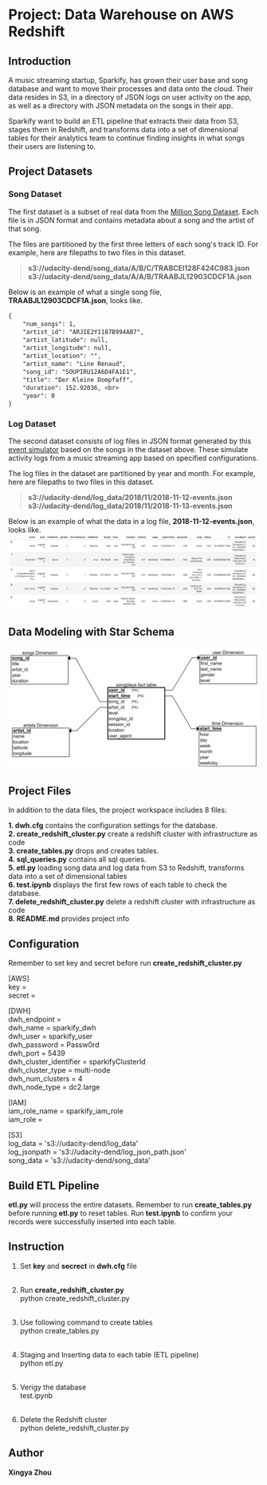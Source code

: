 # Project: Data Warehouse on AWS Redshift

## Introduction

<p>A music streaming startup, Sparkify, has grown their user base and song database and want to move their processes and data onto the cloud. Their data resides in S3, in a directory of JSON logs on user activity on the app, as well as a directory with JSON metadata on the songs in their app.</p>

<p>Sparkify want to build an ETL pipeline that extracts their data from S3, stages them in Redshift, and transforms data into a set of dimensional tables for their analytics team to continue finding insights in what songs their users are listening to. </p>

## Project Datasets

### Song Dataset

The first dataset is a subset of real data from the [Million Song Dataset](http://millionsongdataset.com/).
Each file is in JSON format and contains metadata about a song and the artist of that song. 

The files are partitioned by the first three letters of each song's track ID. For example, here are filepaths to two files in this dataset.

>**s3://udacity-dend/song_data/A/B/C/TRABCEI128F424C983.json**<br>
>**s3://udacity-dend/song_data/A/A/B/TRAABJL12903CDCF1A.json**

Below is an example of what a single song file, **TRAABJL12903CDCF1A.json**, looks like.<br>
```
{
    "num_songs": 1, 
    "artist_id": "ARJIE2Y1187B994AB7", 
    "artist_latitude": null, 
    "artist_longitude": null, 
    "artist_location": "", 
    "artist_name": "Line Renaud", 
    "song_id": "SOUPIRU12A6D4FA1E1", 
    "title": "Der Kleine Dompfaff", 
    "duration": 152.92036, <br>
    "year": 0    
}
```
### Log Dataset

The second dataset consists of log files in JSON format generated by this [event simulator](https://github.com/Interana/eventsim) based on the songs in the dataset above. These simulate activity logs from a music streaming app based on specified configurations.

The log files in the dataset are partitioned by year and month. For example, here are filepaths to two files in this dataset.

>**s3://udacity-dend/log_data/2018/11/2018-11-12-events.json**<br>
>**s3://udacity-dend/log_data/2018/11/2018-11-13-events.json**

Below is an example of what the data in a log file, **2018-11-12-events.json**, looks like.
![Log data example!](./log-data.png "Log data example")

## Data Modeling with Star Schema

![Star Schema for Song Play Analysis!](./song_play_analysis_with_star_schema.png "Star Schema for Song Play Analysis")


## Project Files

In addition to the data files, the project workspace includes 8 files:

**1. dwh.cfg**                    contains the configuration settings for the database.<br>
**2. create_redshift_cluster.py** create a redshift cluster with infrastructure as code<br>
**3. create_tables.py**           drops and creates tables.  <br>
**4. sql_queries.py**             contains all sql queries.<br>
**5. etl.py**  loading song data and log data from S3 to Redshift, transforms data into a set of dimensional tables <br>
**6. test.ipynb**                 displays the first few rows of each table to check the database. <br>
**7. delete_redshift_cluster.py** delete a redshift cluster with infrastructure as code<br>
**8. README.md**                  provides project info<br>

## Configuration

Remember to set key and secret before run **create_redshift_cluster.py**<br>

[AWS]<br>
key = <br>
secret = <br>

[DWH]<br>
dwh_endpoint = <br>
dwh_name = sparkify_dwh<br>
dwh_user = sparkify_user<br>
dwh_password = Passw0rd<br>
dwh_port = 5439<br>
dwh_cluster_identifier = sparkifyClusterId<br>
dwh_cluster_type = multi-node<br>
dwh_num_clusters = 4<br>
dwh_node_type = dc2.large<br>

[IAM]<br>
iam_role_name = sparkify_iam_role<br>
iam_role = <br>

[S3]<br>
log_data = 's3://udacity-dend/log_data'<br>
log_jsonpath = 's3://udacity-dend/log_json_path.json'<br>
song_data = 's3://udacity-dend/song_data'<br>


## Build ETL Pipeline

**etl.py** will process the entire datasets.
Remember to run **create_tables.py** before running **etl.py** to reset tables. 
Run **test.ipynb** to confirm your records were successfully inserted into each table.

## Instruction

1. Set **key** and **secrect** in **dwh.cfg** file <br><br>

2. Run **create_redshift_cluster.py**<br>
    python create_redshift_cluster.py <br> <br>
    
3. Use following command to create tables <br>
    python create_tables.py <br> <br>
   
4. Staging and Inserting data to each table (ETL pipeline) <br>
    python etl.py <br> <br>
    
5. Verigy the database <br>
    test.ipynb <br> <br>
    
6. Delete the Redshift cluster <br> 
    python delete_redshift_cluster.py <br> 
    
## Author

**Xingya Zhou**
    



